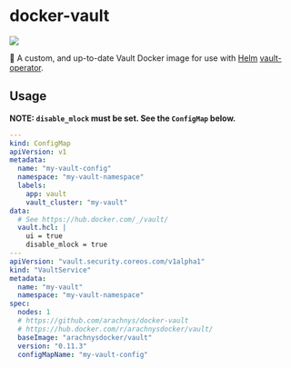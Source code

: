 # docker-vault

[![](https://images.microbadger.com/badges/image/arachnysdocker/vault:0.11.3.svg)](https://microbadger.com/images/arachnysdocker/vault:0.11.3 "Get your own image badge on microbadger.com")

:whale: A custom, and up-to-date Vault Docker image for use with [Helm](https://helm.sh/) [vault-operator](https://github.com/helm/charts/tree/master/stable/vault-operator).

## Usage

**NOTE: `disable_mlock` must be set. See the `ConfigMap` below.**

```yml
---
kind: ConfigMap
apiVersion: v1
metadata:
  name: "my-vault-config"
  namespace: "my-vault-namespace"
  labels:
    app: vault
    vault_cluster: "my-vault"
data:
  # See https://hub.docker.com/_/vault/
  vault.hcl: |
    ui = true
    disable_mlock = true
---
apiVersion: "vault.security.coreos.com/v1alpha1"
kind: "VaultService"
metadata:
  name: "my-vault"
  namespace: "my-vault-namespace"
spec:
  nodes: 1
  # https://github.com/arachnys/docker-vault
  # https://hub.docker.com/r/arachnysdocker/vault/
  baseImage: "arachnysdocker/vault"
  version: "0.11.3"
  configMapName: "my-vault-config"
```

